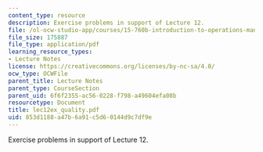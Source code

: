 ```yaml
---
content_type: resource
description: Exercise problems in support of Lecture 12.
file: /ol-ocw-studio-app/courses/15-760b-introduction-to-operations-management-spring-2004/853d1188a47b6a91c5d60144d9c7df9e_lec12ex_quality.pdf
file_size: 175887
file_type: application/pdf
learning_resource_types:
- Lecture Notes
license: https://creativecommons.org/licenses/by-nc-sa/4.0/
ocw_type: OCWFile
parent_title: Lecture Notes
parent_type: CourseSection
parent_uid: 6f6f2355-ac56-0228-f798-a49604efa08b
resourcetype: Document
title: lec12ex_quality.pdf
uid: 853d1188-a47b-6a91-c5d6-0144d9c7df9e
---
```

Exercise problems in support of Lecture 12.